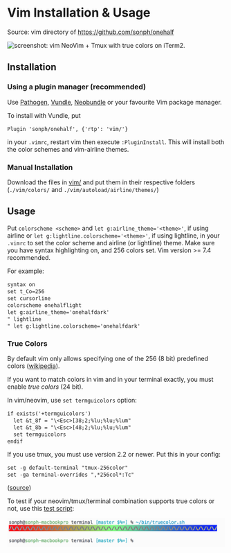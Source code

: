 # Vim Installation & Usage

Source: vim directory of https://github.com/sonph/onehalf

![screenshot: vim](../screenshots/vim.png)
NeoVim + Tmux with true colors on iTerm2.

## Installation
### Using a plugin manager (recommended)

Use [Pathogen](http://github.com/tpope/vim-pathogen),
[Vundle](http://github.com/gmarik/vundle),
[Neobundle](http://github.com/Shougo/neobundle.vim) or your favourite Vim
package manager.

To install with Vundle, put

    Plugin 'sonph/onehalf', {'rtp': 'vim/'}

in your `.vimrc`, restart vim then execute `:PluginInstall`. This will install
both the color schemes and vim-airline themes.

### Manual Installation
Download the files in [vim/](./) and put them in their respective folders
(`./vim/colors/` and `./vim/autoload/airline/themes/`)

## Usage
Put `colorscheme <scheme>` and `let g:airline_theme='<theme>'`, if using airline
or `let g:lightline.colorscheme='<theme>'`, if using lightline, in your `.vimrc`
to set the color scheme and airline (or lightline) theme. Make sure you have
syntax highlighting on, and 256 colors set. Vim version >= 7.4 recommended.

For example:

    syntax on
    set t_Co=256
    set cursorline
    colorscheme onehalflight
    let g:airline_theme='onehalfdark'
	" lightline
	" let g:lightline.colorscheme='onehalfdark'


### True Colors
By default vim only allows specifying one of the 256 (8 bit) predefined colors
([wikipedia](https://en.wikipedia.org/wiki/ANSI_escape_code#8-bit)).

If you want to match colors in vim and in your terminal exactly, you must enable _true colors_ (24
bit).

In vim/neovim, use `set termguicolors` option:

```
if exists('+termguicolors')
  let &t_8f = "\<Esc>[38;2;%lu;%lu;%lum"
  let &t_8b = "\<Esc>[48;2;%lu;%lu;%lum"
  set termguicolors
endif
```

If you use tmux, you must use version 2.2 or newer. Put this in your config:

```
set -g default-terminal "tmux-256color"
set -ga terminal-overrides ",*256col*:Tc"
```

([source](https://github.com/tmux/tmux/issues/1246))

To test if your neovim/tmux/terminal combination supports true colors or not, use this
[test script](https://github.com/sonph/dotfiles/blob/master/bin/truecolor.sh):

![truecolors](./truecolors.png)
